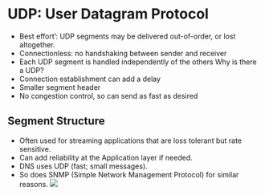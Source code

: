 # UDP: User Datagram Protocol
- Best effort’: UDP segments may be delivered out-of-order, or lost altogether.
- Connectionless: no handshaking between sender and receiver
- Each UDP segment is handled independently of the others
Why is there a UDP?
- Connection establishment can add a delay
- Smaller segment header
- No congestion control, so can send as fast as desired
## Segment Structure
- Often used for streaming applications that are loss tolerant but rate sensitive.
- Can add reliability at the Application layer if needed.
- DNS uses UDP (fast; small messages).
- So does SNMP (Simple Network Management Protocol) for similar reasons.
![](UDP-segment-structure.png)
